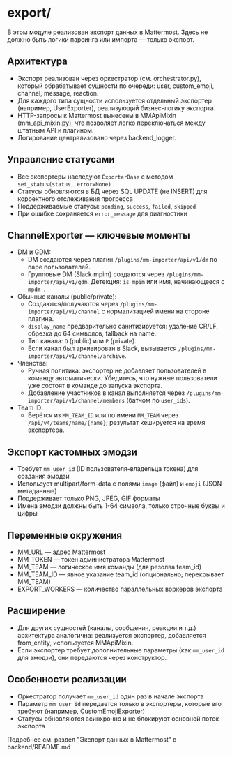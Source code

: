 # export/

В этом модуле реализован экспорт данных в Mattermost. Здесь не должно быть логики парсинга или импорта — только экспорт.

## Архитектура
- Экспорт реализован через оркестратор (см. orchestrator.py), который обрабатывает сущности по очереди: user, custom_emoji, channel, message, reaction.
- Для каждого типа сущности используется отдельный экспортер (например, UserExporter), реализующий бизнес-логику экспорта.
- HTTP-запросы к Mattermost вынесены в MMApiMixin (mm_api_mixin.py), что позволяет легко переключаться между штатным API и плагином.
- Логирование централизовано через backend_logger.

## Управление статусами
- Все экспортеры наследуют `ExporterBase` с методом `set_status(status, error=None)`
- Статусы обновляются в БД через SQL UPDATE (не INSERT) для корректного отслеживания прогресса
- Поддерживаемые статусы: `pending`, `success`, `failed`, `skipped`
- При ошибке сохраняется `error_message` для диагностики

## ChannelExporter — ключевые моменты
- DM и GDM:
  - DM создаются через плагин `/plugins/mm-importer/api/v1/dm` по паре пользователей.
  - Групповые DM (Slack mpim) создаются через `/plugins/mm-importer/api/v1/gdm`. Детекция: `is_mpim` или имя, начинающееся с `mpdm-`.
- Обычные каналы (public/private):
  - Создаются/получаются через `/plugins/mm-importer/api/v1/channel` с нормализацией имени на стороне плагина.
  - `display_name` предварительно санитизируется: удаление CR/LF, обрезка до 64 символов, fallback на name.
  - Тип канала: `O` (public) или `P` (private).
  - Если канал был архивирован в Slack, вызывается `/plugins/mm-importer/api/v1/channel/archive`.
- Членства:
  - Ручная политика: экспортер не добавляет пользователей в команду автоматически. Убедитесь, что нужные пользователи уже состоят в команде до запуска экспорта.
  - Добавление участников в канал выполняется через `/plugins/mm-importer/api/v1/channel/members` (батчом по `user_ids`).
- Team ID:
  - Берётся из `MM_TEAM_ID` или по имени `MM_TEAM` через `/api/v4/teams/name/{name}`; результат кешируется на время экспортера.

## Экспорт кастомных эмодзи
- Требует `mm_user_id` (ID пользователя-владельца токена) для создания эмодзи
- Использует multipart/form-data с полями `image` (файл) и `emoji` (JSON метаданные)
- Поддерживает только PNG, JPEG, GIF форматы
- Имена эмодзи должны быть 1-64 символа, только строчные буквы и цифры

## Переменные окружения
- MM_URL — адрес Mattermost
- MM_TOKEN — токен администратора Mattermost
- MM_TEAM — логическое имя команды (для резолва team_id)
- MM_TEAM_ID — явное указание team_id (опционально; перекрывает MM_TEAM)
- EXPORT_WORKERS — количество параллельных воркеров экспорта

## Расширение
- Для других сущностей (каналы, сообщения, реакции и т.д.) архитектура аналогична: реализуется экспортер, добавляется from_entity, используется MMApiMixin.
- Если экспортер требует дополнительные параметры (как `mm_user_id` для эмодзи), они передаются через конструктор.

## Особенности реализации
- Оркестратор получает `mm_user_id` один раз в начале экспорта
- Параметр `mm_user_id` передается только в экспортеры, которые его требуют (например, CustomEmojiExporter)
- Статусы обновляются асинхронно и не блокируют основной поток экспорта

Подробнее см. раздел "Экспорт данных в Mattermost" в backend/README.md 